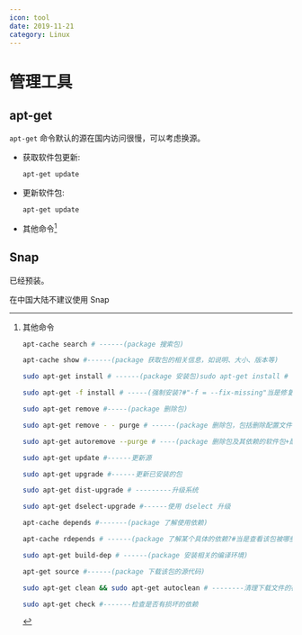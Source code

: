 ```yaml
---
icon: tool
date: 2019-11-21
category: Linux
---
```


# 管理工具

## apt-get

`apt-get` 命令默认的源在国内访问很慢，可以考虑换源。

- 获取软件包更新:

  ```bash
  apt-get update
  ```

- 更新软件包:

  ```bash
  apt-get update
  ```

- 其他命令[^order]

[^order]: 其他命令

    ```bash
    apt-cache search # ------(package 搜索包)

    apt-cache show #------(package 获取包的相关信息，如说明、大小、版本等)

    sudo apt-get install # ------(package 安装包)sudo apt-get install # -----(package - - reinstall 重新安装包)

    sudo apt-get -f install # -----(强制安装?#"-f = --fix-missing"当是修复安装吧...)

    sudo apt-get remove #-----(package 删除包)

    sudo apt-get remove - - purge # ------(package 删除包，包括删除配置文件等)

    sudo apt-get autoremove --purge # ----(package 删除包及其依赖的软件包+配置文件等(只对6.10有效，强烈推荐))

    sudo apt-get update #------更新源

    sudo apt-get upgrade #------更新已安装的包

    sudo apt-get dist-upgrade # ---------升级系统

    sudo apt-get dselect-upgrade #------使用 dselect 升级

    apt-cache depends #-------(package 了解使用依赖)

    apt-cache rdepends # ------(package 了解某个具体的依赖?#当是查看该包被哪些包依赖吧...)

    sudo apt-get build-dep # ------(package 安装相关的编译环境)

    apt-get source #------(package 下载该包的源代码)

    sudo apt-get clean && sudo apt-get autoclean # --------清理下载文件的存档 && 只清理过时的包

    sudo apt-get check #-------检查是否有损坏的依赖
    ```

## Snap

已经预装。

在中国大陆不建议使用 Snap

